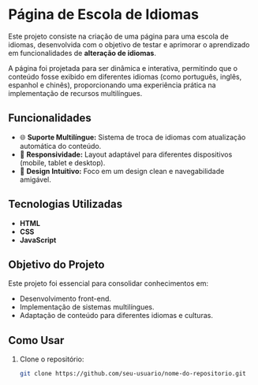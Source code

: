 # Página de Escola de Idiomas

Este projeto consiste na criação de uma página para uma escola de idiomas, desenvolvida com o objetivo de testar e aprimorar o aprendizado em funcionalidades de **alteração de idiomas**.  

A página foi projetada para ser dinâmica e interativa, permitindo que o conteúdo fosse exibido em diferentes idiomas (como português, inglês, espanhol e chinês), proporcionando uma experiência prática na implementação de recursos multilíngues.

## Funcionalidades
- 🌐 **Suporte Multilíngue:** Sistema de troca de idiomas com atualização automática do conteúdo.
- 📱 **Responsividade:** Layout adaptável para diferentes dispositivos (mobile, tablet e desktop).
- 🎨 **Design Intuitivo:** Foco em um design clean e navegabilidade amigável.

## Tecnologias Utilizadas
- **HTML**
- **CSS**
- **JavaScript**

## Objetivo do Projeto
Este projeto foi essencial para consolidar conhecimentos em:
- Desenvolvimento front-end.
- Implementação de sistemas multilíngues.
- Adaptação de conteúdo para diferentes idiomas e culturas.

## Como Usar
1. Clone o repositório:
   ```bash
   git clone https://github.com/seu-usuario/nome-do-repositorio.git
